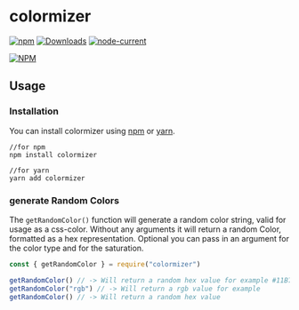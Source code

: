 # colormizer
[![npm](https://img.shields.io/npm/v/colormizer)](https://www.npmjs.com/package/colormizer)
[![Downloads](https://img.shields.io/npm/dm/colormizer)](https://www.npmjs.com/package/colormizer)
[![node-current](https://img.shields.io/node/v/colormizer)](https://www.npmjs.com/package/colormizer)

[![NPM](https://nodei.co/npm/colormizer.png)](https://www.npmjs.com/package/colormizer)

## Usage
### Installation

You can install colormizer using [npm](https://www.npmjs.com/package/colormizer) or [yarn](https://yarnpkg.com/package/colormizer).

```
//for npm
npm install colormizer

//for yarn
yarn add colormizer
```

### generate Random Colors
The `getRandomColor()` function will generate a random color string, valid for usage as a css-color. Without any arguments it will return a random Color, formatted as a hex representation. Optional you can pass in an argument for the color type and for the saturation. 
```js
const { getRandomColor } = require("colormizer")

getRandomColor() // -> Will return a random hex value for example #11B789
getRandomColor("rgb") // -> Will return a rgb value for example 
getRandomColor() // -> Will return a random hex value
```